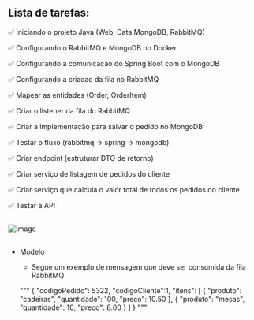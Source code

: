 <h2>Lista de tarefas:</h2>

 &#9989; Iniciando o projeto Java (Web, Data MongoDB, RabbitMQ)
 
 &#9989; Configurando o RabbitMQ e MongoDB no Docker
 
 &#9989; Configurando a comunicacao do Spring Boot com o MongoDB
 
 &#9989; Configurando a criacao da fila no RabbitMQ
 
 &#9989; Mapear as entidades (Order, OrderItem)
 
 &#9989; Criar o listener da fila do RabbitMQ
 
 &#9989; Criar a implementação para salvar o pedido no MongoDB

 &#9989; Testar o fluxo (rabbitmq → spring → mongodb)

 &#9989; Criar endpoint (estruturar DTO de retorno)

 &#9989; Criar serviço de listagem de pedidos do cliente

 &#9989; Criar serviço que calcula o valor total de todos os pedidos do cliente

 &#9989; Testar a API

 <h2></h2>

 ![image](https://github.com/user-attachments/assets/6b9e32bd-4197-4c59-a9bc-3a09ca4b1847)

<h2></h2>


* Modelo

  - Segue um exemplo de mensagem que deve ser consumida da fila RabbitMQ
 
   """
    {
       "codigoPedido": 5322,
       "codigoCliente":1,
       "itens": [
           {
               "produto": "cadeiras",
               "quantidade": 100,
               "preco": 10.50
           },
           {
               "produto": "mesas",
               "quantidade": 10,
               "preco": 8.00
           }
       ]
   }
  """
